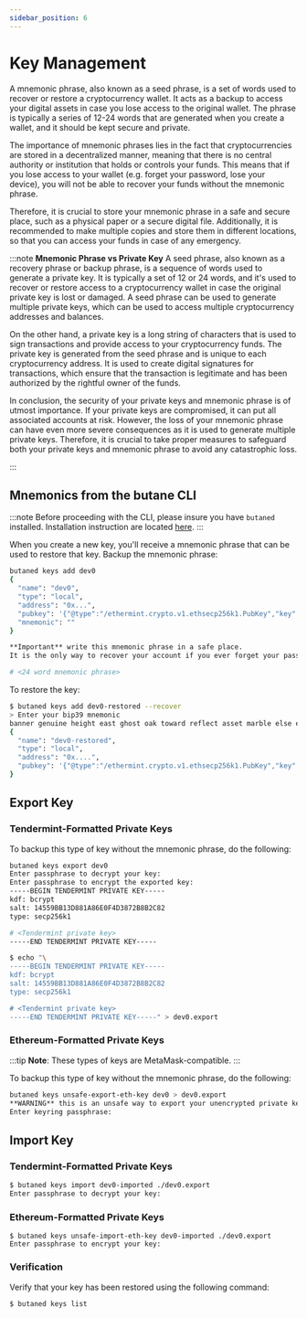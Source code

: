 ```yaml
---
sidebar_position: 6
---
```


# Key Management

A mnemonic phrase, also known as a seed phrase, is a set of words used to recover or restore a cryptocurrency wallet.
It acts as a backup to access your digital assets in case you lose access to the original wallet. The phrase is
typically a series of 12-24 words that are generated when you create a wallet, and it should be kept secure and
 private.

The importance of mnemonic phrases lies in the fact that cryptocurrencies are stored in a decentralized manner,
meaning that there is no central authority or institution that holds or controls your funds. This means that if
you lose access to your wallet (e.g. forget your password, lose your device), you will not be able to recover
your funds without the mnemonic phrase.

Therefore, it is crucial to store your mnemonic phrase in a safe and secure place, such as a physical paper or
a secure digital file. Additionally, it is recommended to make multiple copies and store them in different
locations, so that you can access your funds in case of any emergency.

:::note
**Mnemonic Phrase vs Private Key**
A seed phrase, also known as a recovery phrase or backup phrase, is a sequence of words used to generate a private
key. It is typically a set of 12 or 24 words, and it's used to recover or restore access to a cryptocurrency wallet
in case the original private key is lost or damaged. A seed phrase can be used to generate multiple private keys,
which can be used to access multiple cryptocurrency addresses and balances.

On the other hand, a private key is a long string of characters that is used to sign transactions and provide access
to your cryptocurrency funds. The private key is generated from the seed phrase and is unique to each cryptocurrency
address. It is used to create digital signatures for transactions, which ensure that the transaction is legitimate
and has been authorized by the rightful owner of the funds.

In conclusion, the security of your private keys and mnemonic phrase is of utmost importance. If your private keys
 are compromised, it can put all associated accounts at risk. However, the loss of your mnemonic phrase can have
 even more severe consequences as it is used to generate multiple private keys. Therefore, it is crucial to take
  proper measures to safeguard both your private keys and mnemonic phrase to avoid any catastrophic loss.

:::

## Mnemonics from the butane CLI

:::note
Before proceeding with the CLI, please insure you have `butaned` installed. Installation instruction are located [here](./../../protocol/butane-cli/single-node).
:::

When you create a new key, you'll receive a mnemonic phrase that can be used to restore that key. Backup the mnemonic phrase:

```bash
butaned keys add dev0
{
  "name": "dev0",
  "type": "local",
  "address": "0x...",
  "pubkey": '{"@type":"/ethermint.crypto.v1.ethsecp256k1.PubKey","key":"ArJhve4v5HkLm+F7ViASU/rAGx7YrwU4+XKV2MNJt+Cq"}',
  "mnemonic": ""
}

**Important** write this mnemonic phrase in a safe place.
It is the only way to recover your account if you ever forget your password.

# <24 word mnemonic phrase>
```

To restore the key:

```bash
$ butaned keys add dev0-restored --recover
> Enter your bip39 mnemonic
banner genuine height east ghost oak toward reflect asset marble else explain foster car nest make van divide twice culture announce shuffle net peanut
{
  "name": "dev0-restored",
  "type": "local",
  "address": "0x....",
  "pubkey": '{"@type":"/ethermint.crypto.v1.ethsecp256k1.PubKey","key":"ArJhve4v5HkLm+F7ViASU/rAGx7YrwU4+XKV2MNJt+Cq"}'
}
```

## Export Key

### Tendermint-Formatted Private Keys

To backup this type of key without the mnemonic phrase, do the following:

```bash
butaned keys export dev0
Enter passphrase to decrypt your key:
Enter passphrase to encrypt the exported key:
-----BEGIN TENDERMINT PRIVATE KEY-----
kdf: bcrypt
salt: 14559BB13D881A86E0F4D3872B8B2C82
type: secp256k1

# <Tendermint private key>
-----END TENDERMINT PRIVATE KEY-----

$ echo "\
-----BEGIN TENDERMINT PRIVATE KEY-----
kdf: bcrypt
salt: 14559BB13D881A86E0F4D3872B8B2C82
type: secp256k1

# <Tendermint private key>
-----END TENDERMINT PRIVATE KEY-----" > dev0.export
```

### Ethereum-Formatted Private Keys

:::tip
**Note**: These types of keys are MetaMask-compatible.
:::

To backup this type of key without the mnemonic phrase, do the following:

```bash
butaned keys unsafe-export-eth-key dev0 > dev0.export
**WARNING** this is an unsafe way to export your unencrypted private key, are you sure? [y/N]: y
Enter keyring passphrase:
```

## Import Key

### Tendermint-Formatted Private Keys

```bash
$ butaned keys import dev0-imported ./dev0.export
Enter passphrase to decrypt your key:
```

### Ethereum-Formatted Private Keys

```
$ butaned keys unsafe-import-eth-key dev0-imported ./dev0.export
Enter passphrase to encrypt your key:
```

### Verification

Verify that your key has been restored using the following command:

```bash
$ butaned keys list

```
